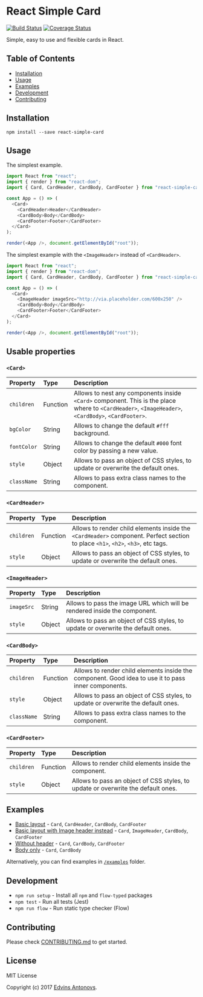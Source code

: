 # React Simple Card
[![Build Status](https://travis-ci.org/ummahusla/react-simple-card.svg?branch=master)](https://travis-ci.org/ummahusla/react-simple-card) [![Coverage Status](https://coveralls.io/repos/github/ummahusla/react-simple-card/badge.svg?branch=master)](https://coveralls.io/github/ummahusla/react-simple-card?branch=master)

Simple, easy to use and flexible cards in React.


## Table of Contents

- [Installation](#installation)
- [Usage](#usage)
- [Examples](#examples)
- [Development](#development)
- [Contributing](#contributing)

## Installation

```
npm install --save react-simple-card
```

## Usage

The simplest example.

```js
import React from "react";
import { render } from "react-dom";
import { Card, CardHeader, CardBody, CardFooter } from "react-simple-card";

const App = () => (
  <Card>
    <CardHeader>Header</CardHeader>
    <CardBody>Body</CardBody>
    <CardFooter>Footer</CardFooter>
  </Card>
);

render(<App />, document.getElementById("root"));
```

The simplest example with the `<ImageHeader>` instead of `<CardHeader>`.

```js
import React from "react";
import { render } from "react-dom";
import { Card, CardHeader, CardBody, CardFooter } from "react-simple-card";

const App = () => (
  <Card>
    <ImageHeader imageSrc="http://via.placeholder.com/600x250" />
    <CardBody>Body</CardBody>
    <CardFooter>Footer</CardFooter>
  </Card>
);

render(<App />, document.getElementById("root"));
```


## Usable properties

### `<Card>`


| Property | Type | Description
:---|:---|:---
| `children` | Function | Allows to nest any components inside `<Card>` component. This is the place where to `<CardHeader>`, `<ImageHeader>`, `<CardBody>`, `<CardFooter>`. |
| `bgColor` | String | Allows to change the default `#fff` background. |
| `fontColor` | String | Allows to change the default `#000` font color by passing a new value. |
| `style` | Object | Allows to pass an object of CSS styles, to update or overwrite the default ones. |
| `className`| String | Allows to pass extra class names to the component. |

### `<CardHeader>`

| Property | Type | Description
:---|:---|:---
| `children` | Function | Allows to render child elements inside the `<CardHeader>` component. Perfect section to place `<h1>`, `<h2>`, `<h3>`, etc tags.|
| `style` | Object | Allows to pass an object of CSS styles, to update or overwrite the default ones. |
  
### `<ImageHeader>`

| Property | Type | Description
:---|:---|:---
| `imageSrc` | String | Allows to pass the image URL which will be rendered inside the component. |
| `style` | Object | Allows to pass an object of CSS styles, to update or overwrite the default ones. |

### `<CardBody>`

| Property | Type | Description
:---|:---|:---
| `children` | Function | Allows to render child elements inside the <CardBody> component. Good idea to use it to pass inner components. |
| `style` | Object | Allows to pass an object of CSS styles, to update or overwrite the default ones. |
| `className`| String | Allows to pass extra class names to the component. |
  
### `<CardFooter>`

| Property | Type | Description
:---|:---|:---
| `children` | Function | Allows to render child elements inside the <CardFooter> component. |
| `style` | Object | Allows to pass an object of CSS styles, to update or overwrite the default ones. |

## Examples

- [Basic layout](https://codesandbox.io/s/611monz7qz) - `Card`, `CardHeader`, `CardBody`, `CardFooter` 
- [Basic layout with Image header instead](https://codesandbox.io/s/k2kwznw6qv) - `Card`, `ImageHeader`, `CardBody`, `CardFooter` 
- [Without header](https://codesandbox.io/s/zqk7jvrnym) - `Card`, `CardBody`, `CardFooter` 
- [Body only](https://codesandbox.io/s/vnlxr3l6j0) - `Card`, `CardBody`

Alternatively, you can find examples in [`/examples`](/examples) folder.

## Development

* `npm run setup` - Install all `npm` and `flow-typed` packages
* `npm test` - Run all tests (Jest)
* `npm run flow` - Run static type checker (Flow)


## Contributing

Please check [CONTRIBUTING.md](CONTRIBUTING.md) to get started.

## License

MIT License

Copyright (c) 2017 [Edvins Antonovs](https://twitter.com/edvinsantonovs).
